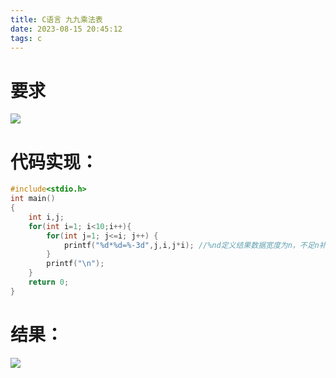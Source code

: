 ```yaml
---
title: C语言 九九乘法表
date: 2023-08-15 20:45:12
tags: c
---
```


# 要求

![](https://cdn.jsdelivr.net/gh/fwlw/HexoFiles/files/C%E8%AF%AD%E8%A8%80%E4%B9%9D%E4%B9%9D%E4%B9%98%E6%B3%95%E8%A1%A8.png)

# 代码实现：

```c
#include<stdio.h>
int main()
{
    int i,j;
    for(int i=1; i<10;i++){
        for(int j=1; j<=i; j++) {
            printf("%d*%d=%-3d",j,i,j*i); //%nd定义结果数据宽度为n，不足n补足位数，就是右对齐，添加-号表示相反，左对齐
        }
        printf("\n");
    }
    return 0;
}
```

# 结果：

![](https://cdn.jsdelivr.net/gh/fwlw/HexoFiles/files/C%E8%AF%AD%E8%A8%80%E7%BB%93%E6%9E%9C%E5%AE%9E%E7%8E%B0.png)
